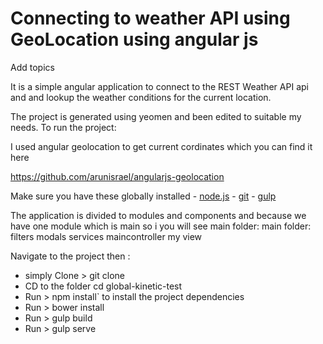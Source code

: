 # Connecting to weather API using GeoLocation using angular js
Add topics

It is a simple angular application to connect to the REST Weather API api and and lookup the weather conditions
for the current location.

The project is generated using yeomen and been edited to suitable my needs. 
To run the project:

I used angular geolocation to get current cordinates  which you can find it here

https://github.com/arunisrael/angularjs-geolocation

Make sure you have these globally installed
	- [node.js](http://nodejs.org/)
	- [git](http://git-scm.com/)
 	- [gulp](http://gulpjs.com/)

The application is divided to modules and components
and because we have one module which is main so i you will see main folder:
main folder:
filters
modals
services
maincontroller
my view

Navigate to the project then : 
* simply Clone > git clone
* CD to the folder cd global-kinetic-test
* Run > npm install` to install the project dependencies
* Run > bower install
* Run > gulp build 
* Run > gulp serve 

